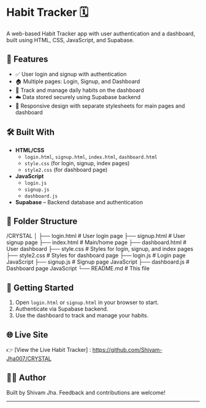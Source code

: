 # Habit Tracker 🗓️

A web-based Habit Tracker app with user authentication and a dashboard, built using HTML, CSS, JavaScript, and Supabase.

## 🌟 Features

- ✅ User login and signup with authentication
- 🏠 Multiple pages: Login, Signup, and Dashboard
- 🔄 Track and manage daily habits on the dashboard
- ☁️ Data stored securely using Supabase backend
- 📱 Responsive design with separate stylesheets for main pages and dashboard

## 🛠️ Built With

- **HTML/CSS**
  - `login.html`, `signup.html`, `index.html`, `dashboard.html`
  - `style.css` (for login, signup, index pages)
  - `style2.css` (for dashboard page)
- **JavaScript**
  - `login.js`
  - `signup.js`
  - `dashboard.js`
- **Supabase** – Backend database and authentication

## 📂 Folder Structure
/CRYSTAL
│
├── login.html # User login page
├── signup.html # User signup page
├── index.html # Main/home page
├── dashboard.html # User dashboard
├── style.css # Styles for login, signup, and index pages
├── style2.css # Styles for dashboard page
├── login.js # Login page JavaScript
├── signup.js # Signup page JavaScript
├── dashboard.js # Dashboard page JavaScript
└── README.md # This file


## 🚀 Getting Started

1. Open `login.html` or `signup.html` in your browser to start.
2. Authenticate via Supabase backend.
3. Use the dashboard to track and manage your habits.

## 🌐 Live Site

👉 [View the Live Habit Tracker] : https://github.com/Shivam-Jha007/CRYSTAL

## 🙋‍♂️ Author

Built by Shivam Jha. Feedback and contributions are welcome!

---

